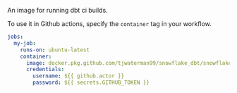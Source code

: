 An image for running dbt ci builds.

To use it in Github actions, specify the `container` tag in your workflow.

```yaml
jobs:
  my-job:
    runs-on: ubuntu-latest
    container: 
      image: docker.pkg.github.com/tjwaterman99/snowflake_dbt/snowflake_dbt:latest
      credentials:
        username: ${{ github.actor }}
        password: ${{ secrets.GITHUB_TOKEN }} 
```